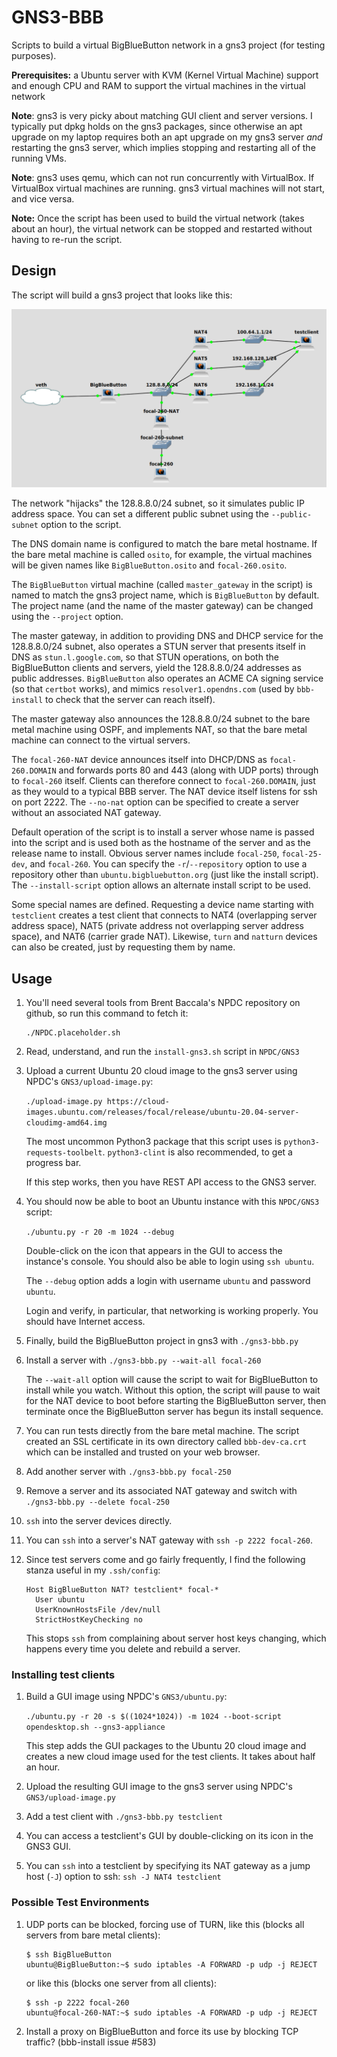 
# GNS3-BBB

Scripts to build a virtual BigBlueButton network in a gns3 project (for testing purposes).

**Prerequisites:** a Ubuntu server with KVM (Kernel Virtual Machine) support and enough CPU and RAM to support the virtual machines in the virtual network

**Note**: gns3 is very picky about matching GUI client and server versions.  I typically put dpkg holds on the gns3 packages, since otherwise an apt upgrade on my laptop requires both an apt upgrade on my gns3 server *and* restarting the gns3 server, which implies stopping and restarting all of the running VMs.

**Note**: gns3 uses qemu, which	can not	run concurrently with VirtualBox.  If VirtualBox virtual machines are running. gns3 virtual machines will not start, and vice versa.

**Note:** Once the script has been used to build the virtual network (takes about an hour), the virtual network can be stopped and restarted without having to re-run the script.

## Design

The script will build a gns3 project that looks like this:

![network diagram](README.png)

The network "hijacks" the 128.8.8.0/24 subnet, so it simulates public IP address space.  You can set a different public subnet using the `--public-subnet` option to the script.

The DNS domain name is configured to match the bare metal hostname.  If the bare metal machine is called `osito`, for example, the virtual machines will be given names like `BigBlueButton.osito` and `focal-260.osito`.

The `BigBlueButton` virtual machine (called `master_gateway` in the script) is named to match the gns3 project name, which is `BigBlueButton` by default.  The project name (and the name of the master gateway) can be changed using the `--project` option.

The master gateway, in addition to providing DNS and DHCP service for the 128.8.8.0/24 subnet, also operates a STUN server that presents itself in DNS as `stun.l.google.com`, so that STUN operations, on both the BigBlueButton clients and servers, yield the 128.8.8.0/24 addresses as public addresses.  `BigBlueButton` also operates an ACME CA signing service (so that `certbot` works), and mimics `resolver1.opendns.com` (used by `bbb-install` to check that the server can reach itself).

The master gateway also announces the 128.8.8.0/24 subnet to the bare metal machine using OSPF, and implements NAT, so that the bare metal machine can connect to the virtual servers.

The `focal-260-NAT` device announces itself into DHCP/DNS as `focal-260.DOMAIN` and forwards ports 80 and 443 (along with UDP ports) through to `focal-260` itself.  Clients can therefore connect to `focal-260.DOMAIN`, just as they would to a typical BBB server.  The NAT device itself listens for ssh on port 2222.  The `--no-nat` option can be specified to create a server without an associated NAT gateway.

Default operation of the script is to install a server whose name is passed into the script and is used both as the hostname of the server and as the release name to install.  Obvious server names include `focal-250`, `focal-25-dev`, and `focal-260`.  You can specify the `-r`/`--repository` option to use a repository other than `ubuntu.bigbluebutton.org` (just like the install script).  The `--install-script` option allows an alternate install script to be used.

Some special names are defined.  Requesting a device name starting with `testclient` creates a test client that connects to NAT4 (overlapping server address space), NAT5 (private address not overlapping server address space), and NAT6 (carrier grade NAT).  Likewise, `turn` and `natturn` devices can also be created, just by requesting them by name.

## Usage

1. You'll need several tools from Brent Baccala's NPDC repository on github, so run this command to fetch it:

   ```
   ./NPDC.placeholder.sh
   ```

1. Read, understand, and run the `install-gns3.sh` script in `NPDC/GNS3`

1. Upload a current Ubuntu 20 cloud image to the gns3 server using NPDC's `GNS3/upload-image.py`:

   `./upload-image.py https://cloud-images.ubuntu.com/releases/focal/release/ubuntu-20.04-server-cloudimg-amd64.img`

   The most uncommon Python3 package that this script uses is `python3-requests-toolbelt`.  `python3-clint` is also recommended, to get a progress bar.

   If this step works, then you have REST API access to the GNS3 server.

1. You should now be able to boot an Ubuntu instance with this `NPDC/GNS3` script:

   `./ubuntu.py -r 20 -m 1024 --debug`

   Double-click on the icon that appears in the GUI to access the instance's console.  You should also be able to login using `ssh ubuntu`.

   The `--debug` option adds a login with username `ubuntu` and password `ubuntu`.

   Login and verify, in particular, that networking is working properly.  You should have Internet access.

1. Finally, build the BigBlueButton project in gns3 with `./gns3-bbb.py`

1. Install a server with `./gns3-bbb.py --wait-all focal-260`

   The `--wait-all` option will cause the script to wait for BigBlueButton to install while you watch.  Without this option, the script will pause to wait for the NAT device to boot before starting the BigBlueButton server, then terminate once the BigBlueButton server has begun its install sequence.

1. You can run tests directly from the bare metal machine.  The script created an SSL certificate in its own directory called `bbb-dev-ca.crt` which can be installed and trusted on your web browser.
1. Add another server with `./gns3-bbb.py focal-250`
1. Remove a server and its associated NAT gateway and switch with `./gns3-bbb.py --delete focal-250`

1. `ssh` into the server devices directly.

1. You can `ssh` into a server's NAT gateway with `ssh -p 2222 focal-260`.

1. Since test servers come and go fairly frequently, I find the following stanza useful in my `.ssh/config`:

   ```
   Host BigBlueButton NAT? testclient* focal-*
     User ubuntu
     UserKnownHostsFile /dev/null
     StrictHostKeyChecking no
   ```

   This stops `ssh` from complaining about server host keys changing, which happens every time you delete and rebuild a server.

### Installing test clients

1. Build a GUI image using NPDC's `GNS3/ubuntu.py`:

   `./ubuntu.py -r 20 -s $((1024*1024)) -m 1024 --boot-script opendesktop.sh --gns3-appliance`

   This step adds the GUI packages to the Ubuntu 20 cloud image and creates a new cloud image used for the test clients. It takes about half an hour.

1. Upload the resulting GUI image to the gns3 server using NPDC's `GNS3/upload-image.py`

1. Add a test client with `./gns3-bbb.py testclient`

1. You can access a testclient's GUI by double-clicking on its icon in the GNS3 GUI.

1. You can `ssh` into a testclient by specifying its NAT gateway as a jump host (`-J`) option to ssh: `ssh -J NAT4 testclient`

### Possible Test Environments

1. UDP ports can be blocked, forcing use of TURN, like this (blocks all servers from bare metal clients):

   ```
   $ ssh BigBlueButton
   ubuntu@BigBlueButton:~$ sudo iptables -A FORWARD -p udp -j REJECT
   ```

   or like this (blocks one server from all clients):

   ```
   $ ssh -p 2222 focal-260
   ubuntu@focal-260-NAT:~$ sudo iptables -A FORWARD -p udp -j REJECT
   ```

2. Install a proxy on BigBlueButton and force its use by blocking TCP traffic?  (bbb-install issue #583)
